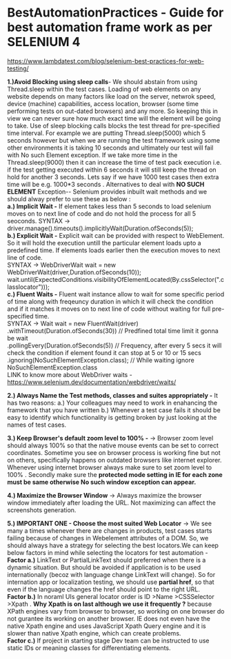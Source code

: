 # BestAutomationPractices - Guide for best automation frame work as per SELENIUM 4
https://www.lambdatest.com/blog/selenium-best-practices-for-web-testing/

****1.)Avoid Blocking using sleep calls****- We should abstain from using Thread.sleep within the test cases. Loading of web elements on any website depends on many factors like load on the server, netwrok speed, device (machine) capabilities, access location, browser (some time performing tests on out-dated browsers) and any more. So keeping this in view we can never sure how much exact time will the element will be going to take. Use of sleep blocking calls blocks the test thread for pre-specified time interval. For example we are putting Thread.sleep(5000) which 5 seconds however but when we are running the test framework using some other environments it is taking 10 seconds and ultimately our test will fail with No such Element exception. If we take more time in the Thread.sleep(9000) then it can increase the time of test pack execution i.e. if the test getting executed within 6 seconds it will still keep the thread on hold for another 3 seconds. Lets say if we have 1000 test cases then extra time will be e.g. 1000*3 seconds .
Alternatives to deal with **NO SUCH ELEMENT** Exception-- Selenium provides inbuilt wait methods and we should alway prefer to use these as below :  
**a.) Implicit Wait -** If element takes less than 5 seconds to load selenium moves on to next line of code and do not hold the process for all 5 seoconds.
SYNTAX ->    driver.manage().timeouts().implicitlyWait(Duration.ofSeconds(5));  
**b.) Explicit Wait -** Explicit wait can be provided with respect to WebElement. So it will hold the execution untill the particular element loads upto a predefined time. If elements loads earlier then the execution moves to next line of code.  
SYNTAX ->     WebDriverWait wait = new WebDriverWait(driver,Duration.ofSeconds(10));  
              wait.until(ExpectedConditions.visibilityOfElementLocated(By.cssSelector(".classlocator")));               
**c.) Fluent Waits -** Fluent wait instance allow to wait for some specific period of time along with freqeuncy duration in which it will check the condition and if it matches it moves on to next line of code without waiting for full pre-specified time.   
SYNTAX ->      Wait<WebDriver> wait = new FluentWait<WebDriver>(driver)  
                .withTimeout(Duration.ofSeconds(30))  // Predfined total time limit it gonna be wait  
                .pollingEvery(Duration.ofSeconds(5))  // Frequency, after every 5 secs it will check the condition if element found it can stop at 5 or 10 or 15 secs  
                .ignoring(NoSuchElementException.class);  // While waiting ignore NoSuchElementException.class  
LINK to know more about WebDriver waits - https://www.selenium.dev/documentation/webdriver/waits/  

  
**2.) Always Name the Test methods, classes and suites appropriately -** It has two reasons:
  a.) Your colleagues may need to work in enahancing the framework that you have written
  b.) Whenever a test case fails it should be easy to identify which functionality is getting broken by just looking at the names of test cases.
  

**3.) Keep Browser's default zoom level to 100% -** -> Browser zoom level should always 100% so that the native mouse events can be set to correct coordinates.
  Sometime you see on browser process is working fine but not on others, specifically happens on outdated browsers like internet explorer.    
  Whenever using internet browser always make sure to set zoom level to 100% . Secondly make sure the **protected mode setting in IE for each zone must be same otherwise No such window exception can appear.**
  

**4.) Maximize the Browser Window** -> Always maximize the browser window immediately after loading the URL. Not maximizing can affect the screenshots generation.
  

**5.) IMPORTANT ONE - Choose the most suited Web Locator** -> We see many a times whenever there are changes in products, test cases starts failing because of changes in Webelement attributes of a DOM. So, we should always have a strategy for selecting the best locators.We can keep below factors in mind while selecting the locators for test automation -  
  **Factor a.)** LinkText or PartialLinkText should preferred when there is a dynamic situation. But should be avoided if application is to be used internationally (becoz with language change LinkText will change). So for internation app or localization testing, we should use **partial href**, so that even if the language changes the href should point to the right URL.  
  **Factor b.)** In noraml UIs general locator order is ID >Name >CSSSelector >Xpath . **Why Xpath is on last although we use it frequently ?** because XPath engines vary from browser to browser, so working on one browser do not gurantee its working on another browser. IE does not even have the native Xpath engine and uses JavaScript Xpath Query engine and it is slower than native Xpath engine, which can create problems.  
  **Factor c.)** If project in starting stage Dev team can be instructed to use static IDs or meaning classes for differentiating elements.  
  
  

  
  
  
